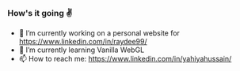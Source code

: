 ### How's it going :v:

<!--
**YahiyaHussain/YahiyaHussain** is a ✨ _special_ ✨ repository because its `README.md` (this file) appears on your GitHub profile.

Here are some ideas to get you started:
-->
- 🔭 I’m currently working on a personal website for https://www.linkedin.com/in/raydee99/
- 🌱 I’m currently learning Vanilla WebGL
- 📫 How to reach me: https://www.linkedin.com/in/yahiyahussain/

